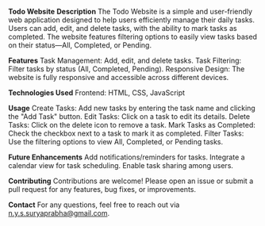 **Todo Website**
**Description**
The Todo Website is a simple and user-friendly web application designed to help users efficiently manage their daily tasks. Users can add, edit, and delete tasks, with the ability to mark tasks as completed. The website features filtering options to easily view tasks based on their status—All, Completed, or Pending.

**Features**
Task Management: Add, edit, and delete tasks.
Task Filtering: Filter tasks by status (All, Completed, Pending).
Responsive Design: The website is fully responsive and accessible across different devices.

**Technologies Used**
Frontend: HTML, CSS, JavaScript

**Usage**
Create Tasks: Add new tasks by entering the task name and clicking the "Add Task" button.
Edit Tasks: Click on a task to edit its details.
Delete Tasks: Click on the delete icon to remove a task.
Mark Tasks as Completed: Check the checkbox next to a task to mark it as completed.
Filter Tasks: Use the filtering options to view All, Completed, or Pending tasks.

**Future Enhancements**
Add notifications/reminders for tasks.
Integrate a calendar view for task scheduling.
Enable task sharing among users.

**Contributing**
Contributions are welcome! Please open an issue or submit a pull request for any features, bug fixes, or improvements.

**Contact**
For any questions, feel free to reach out via n.y.s.suryaprabha@gmail.com.
